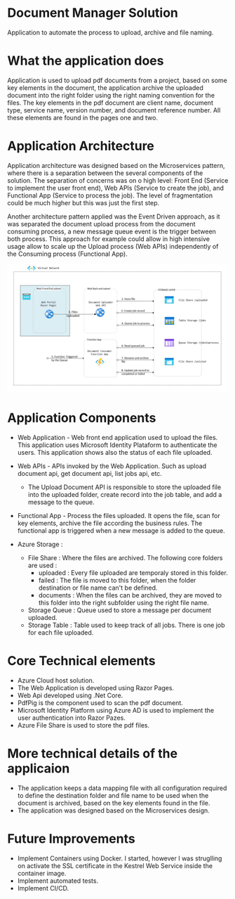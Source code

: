 # Document Manager Solution
Application to automate the process to upload, archive and file naming.

# What the application does
Application is used to upload pdf documents from a project, based on some key elements in the document, the application archive the uploaded document into the right folder using the right naming convention for the files. The key elements in the pdf document are client name, document type, service name, version number, and document reference number. All these elements are found in the pages one and two.

# Application Architecture

Application architecture was designed based on the Microservices pattern, where there is a separation between the several components of the solution. The separation of concerns was on o high level: Front End (Service to implement the user front end), Web APIs (Service to create the job), and Functional App (Service to process the job). The level of fragmentation could be much higher but this was just the first step.

Another architecture pattern applied was the Event Driven approach, as it was separated the document upload process from the document consuming process, a new message queue event is the trigger between both process. This approach for example could allow in high intensive usage allow to scale up the Upload process (Web APIs) independently of the Consuming process (Functional App). 

![Document Manager Architecture](https://github.com/rjnfrazao/Unistad-Document-Manager-Solution/blob/master/Doc%20Manager%20Architecture.JPG?raw=true)

# Application Components

- Web Application - Web front end application used to upload the files. This application uses Microsoft Identity Plataform to authenticate the users. This application shows also the status of each file uploaded.

- Web APIs - APIs invoked by the Web Application. Such as upload document api, get document api, list jobs api, etc. 
  - The Upload Document API is responsible to store the uploaded file into the uploaded folder, create record into the job table, and add a message to the queue. 
  
- Functional App - Process the files uploaded. It opens the file, scan for key elements, archive the file according the business rules. The functional app is triggered when a new message is added to the queue. 

- Azure Storage :
  - File Share : Where the files are archived. The following core folders are used : 
    - uploaded : Every file uploaded are temporaly stored in this folder. 
    - failed : The file is moved to this folder, when the folder destination or file name can't be defined. 
    - documents : When the files can be archived, they are moved to this folder into the right subfolder using the right file name. 
  - Storage Queue : Queue used to store a message per document uploaded.
  - Storage Table : Table used to keep track of all jobs. There is one job for each file uploaded.  

# Core Technical elements
- Azure Cloud host solution.
- The Web Application is developed using Razor Pages.
- Web Api developed using .Net Core.
- PdfPig is the component used to scan the pdf document.
- Microsoft Identity Platform using Azure AD is used to implement the user authentication into Razor Pazes.
- Azure File Share is used to store the pdf files.

# More technical details of the applicaion
- The application keeps a data mapping file with all configuration required to define the destination folder and file name to be used when the document is archived, based on the key elements found in the file.
- The application was designed based on the Microservices design.

# Future Improvements
- Implement Containers using Docker. I started, however I was struglling on activate the SSL certificate in the Kestrel Web Service inside the container image.
- Implement automated tests.
- Implement CI/CD.

